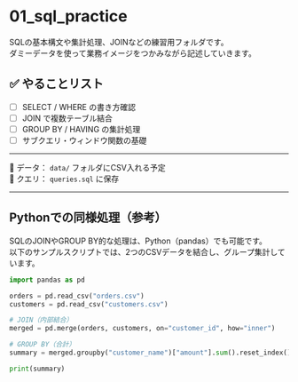 # 01_sql_practice

SQLの基本構文や集計処理、JOINなどの練習用フォルダです。  
ダミーデータを使って業務イメージをつかみながら記述していきます。

## ✅ やることリスト

- [ ] SELECT / WHERE の書き方確認
- [ ] JOIN で複数テーブル結合
- [ ] GROUP BY / HAVING の集計処理
- [ ] サブクエリ・ウィンドウ関数の基礎

---

📁 データ： `data/` フォルダにCSV入れる予定  
📝 クエリ： `queries.sql` に保存

---

## Pythonでの同様処理（参考）

SQLのJOINやGROUP BY的な処理は、Python（pandas）でも可能です。  
以下のサンプルスクリプトでは、2つのCSVデータを結合し、グループ集計しています。

```python
import pandas as pd

orders = pd.read_csv("orders.csv")
customers = pd.read_csv("customers.csv")

# JOIN（内部結合）
merged = pd.merge(orders, customers, on="customer_id", how="inner")

# GROUP BY（合計）
summary = merged.groupby("customer_name")["amount"].sum().reset_index()

print(summary)
